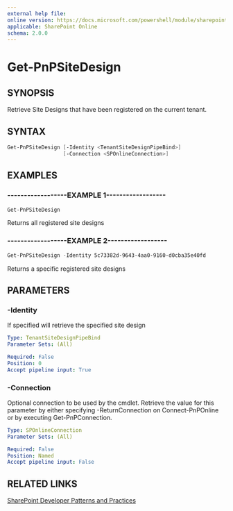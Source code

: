 ```yaml
---
external help file:
online version: https://docs.microsoft.com/powershell/module/sharepoint-pnp/get-pnpsitedesign
applicable: SharePoint Online
schema: 2.0.0
---
```

# Get-PnPSiteDesign

## SYNOPSIS
Retrieve Site Designs that have been registered on the current tenant.

## SYNTAX 

```powershell
Get-PnPSiteDesign [-Identity <TenantSiteDesignPipeBind>]
                  [-Connection <SPOnlineConnection>]
```

## EXAMPLES

### ------------------EXAMPLE 1------------------
```powershell
Get-PnPSiteDesign
```

Returns all registered site designs

### ------------------EXAMPLE 2------------------
```powershell
Get-PnPSiteDesign -Identity 5c73382d-9643-4aa0-9160-d0cba35e40fd
```

Returns a specific registered site designs

## PARAMETERS

### -Identity
If specified will retrieve the specified site design

```yaml
Type: TenantSiteDesignPipeBind
Parameter Sets: (All)

Required: False
Position: 0
Accept pipeline input: True
```

### -Connection
Optional connection to be used by the cmdlet. Retrieve the value for this parameter by either specifying -ReturnConnection on Connect-PnPOnline or by executing Get-PnPConnection.

```yaml
Type: SPOnlineConnection
Parameter Sets: (All)

Required: False
Position: Named
Accept pipeline input: False
```

## RELATED LINKS

[SharePoint Developer Patterns and Practices](https://aka.ms/sppnp)
